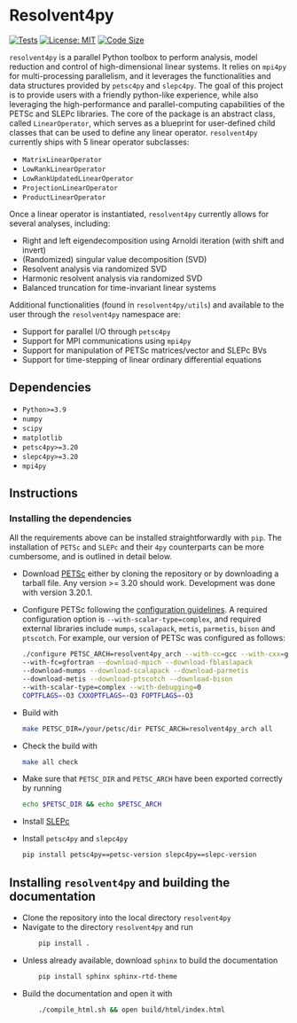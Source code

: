 # Resolvent4py

[![Tests](https://github.com/albertopadovan/resolvent4py/actions/workflows/tests.yml/badge.svg)](https://github.com/albertopadovan/resolvent4py/actions/workflows/tests.yml)
[![License: MIT](https://img.shields.io/badge/License-MIT-yellow.svg)](LICENSE)
[![Code Size](https://img.shields.io/github/languages/code-size/albertopadovan/resolvent4py.svg)](https://github.com/albertopadovan/resolvent4py)



`resolvent4py` is a parallel Python toolbox to perform 
analysis, model reduction and control of high-dimensional linear systems. 
It relies on `mpi4py` for multi-processing parallelism, and it leverages 
the functionalities and data structures provided by `petsc4py` and `slepc4py`.
The goal of this project is to provide users with a friendly python-like
experience, while also leveraging the high-performance and parallel-computing
capabilities of the PETSc and SLEPc libraries.
The core of the package is an abstract class, called `LinearOperator`, which 
serves as a blueprint for user-defined child classes that can be used to
define any linear operator. 
`resolvent4py` currently ships with 5 linear operator subclasses:

- `MatrixLinearOperator`
- `LowRankLinearOperator`
- `LowRankUpdatedLinearOperator`
- `ProjectionLinearOperator`
- `ProductLinearOperator`

Once a linear operator is instantiated, `resolvent4py` currently allows for
several analyses, including:

- Right and left eigendecomposition using Arnoldi iteration (with shift and 
  invert)
- (Randomized) singular value decomposition (SVD)
- Resolvent analysis via randomized SVD
- Harmonic resolvent analysis via randomized SVD
- Balanced truncation for time-invariant linear systems

Additional functionalities (found in `resolvent4py/utils`) and available 
to the user through the `resolvent4py` namespace are:

- Support for parallel I/O through `petsc4py`
- Support for MPI communications using `mpi4py`
- Support for manipulation of PETSc matrices/vector and SLEPc BVs
- Support for time-stepping of linear ordinary differential equations


## Dependencies
- `Python>=3.9`
- `numpy`
- `scipy`
- `matplotlib`
- `petsc4py>=3.20`
- `slepc4py>=3.20`
- `mpi4py`

## Instructions

### Installing the dependencies

All the requirements above can be installed straightforwardly with `pip`. 
The installation of `PETSc` and `SLEPc` and their `4py` counterparts can be 
more cumbersome, and is outlined in detail below.


- Download [PETSc](https://petsc.org/release/install/download/) either by 
    cloning the repository or by downloading a tarball file. Any version >= 3.20
    should work. Development was done with version 3.20.1.
- Configure PETSc following the [configuration guidelines](
    https://petsc.org/release/install/install/). A required configuration option
    is `--with-scalar-type=complex`, and required external libraries include
    `mumps`, `scalapack`, `metis`, `parmetis`, `bison` and `ptscotch`.
    For example, our version of PETSc was configured as follows:

    ```bash
    ./configure PETSC_ARCH=resolvent4py_arch --with-cc=gcc --with-cxx=g++ 
    --with-fc=gfortran --download-mpich --download-fblaslapack 
    --download-mumps --download-scalapack --download-parmetis 
    --download-metis --download-ptscotch --download-bison 
    --with-scalar-type=complex --with-debugging=0 
    COPTFLAGS=-O3 CXXOPTFLAGS=-O3 FOPTFLAGS=-O3
    ```
- Build with
    ```bash
    make PETSC_DIR=/your/petsc/dir PETSC_ARCH=resolvent4py_arch all 
    ```
- Check the build with
    ```bash
    make all check
    ```
- Make sure that `PETSC_DIR` and `PETSC_ARCH` have been exported 
    correctly by running
    ```bash
    echo $PETSC_DIR && echo $PETSC_ARCH
    ```
- Install [SLEPc](https://slepc.upv.es/documentation/instal.htm)
- Install `petsc4py` and `slepc4py`
    ```bash
    pip install petsc4py==petsc-version slepc4py==slepc-version 
    ```

## Installing `resolvent4py` and building the documentation

- Clone the repository into the local directory `resolvent4py`
- Navigate to the directory `resolvent4py` and run
    ```bash
        pip install .
    ```
- Unless already available, download `sphinx` to build the documentation
    ```bash
        pip install sphinx sphinx-rtd-theme
    ```
- Build the documentation and open it with
    ```bash
        ./compile_html.sh && open build/html/index.html
    ```


